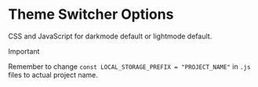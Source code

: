 # Theme Switcher Options

CSS and JavaScript for darkmode default or lightmode default.

> [!IMPORTANT]
> Remember to change `const LOCAL_STORAGE_PREFIX = "PROJECT_NAME"` in `.js` files to actual project name.
